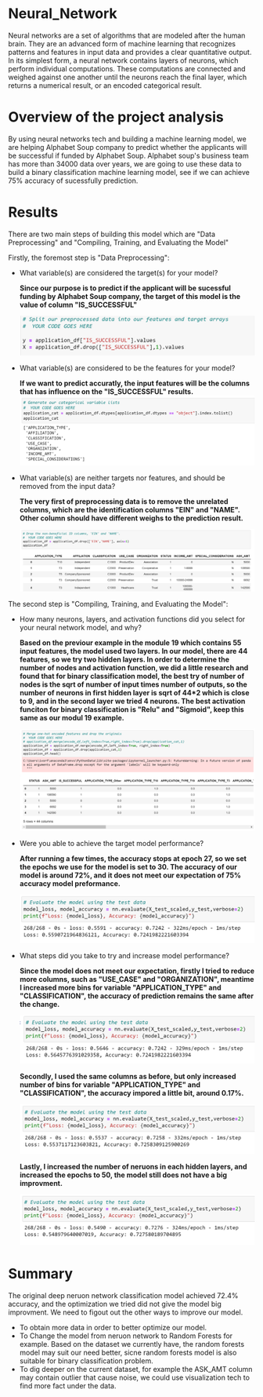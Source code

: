# Neural_Network

Neural networks are a set of algorithms that are modeled after the human brain. They are an advanced form of machine learning that recognizes patterns and features in input data and provides a clear quantitative output. In its simplest form, a neural network contains layers of neurons, which perform individual computations. These computations are connected and weighed against one another until the neurons reach the final layer, which returns a numerical result, or an encoded categorical result.

# Overview of the project analysis

By using neural networks tech and building a machine learning model, we are helping Alphabet Soup company to predict whether the applicants will be successful if funded by Alphabet Soup. Alphabet soup's business team has more than 34000 data over years, we are going to use these data to build a binary classification machine learning model, see if we can achieve 75% accuracy of sucessfully prediction.

# Results

There are two main steps of building this model which are "Data Preprocessing" and "Compiling, Training, and Evaluating the Model"

Firstly, the foremost step is "Data Preprocessing":

- What variable(s) are considered the target(s) for your model?
  
  **Since our purpose is to predict if the applicant will be sucessful funding by Alphabet Soup company, the target of this model is the value of column "IS_SUCCESSFUL"**
  
  ![decide target variable](https://github.com/ivorfanning/Neural_Network_Charity_Analysis/blob/main/Images/is_successful.png)
  
- What variable(s) are considered to be the features for your model?

  **If we want to predict accuratly, the input features will be the columns that has influence on the "IS_SUCCESSFUL" results.**
  ![variable lists](https://github.com/ivorfanning/Neural_Network_Charity_Analysis/blob/main/Images/variable_list.png)
  
- What variable(s) are neither targets nor features, and should be removed from the input data?

  **The very first of preprocessing data is to remove the unrelated columns, which are the identification columns "EIN" and "NAME". Other column should have different weighs to the prediction result.** 
  
  ![remove id columns](https://github.com/ivorfanning/Neural_Network_Charity_Analysis/blob/main/Images/delete_id_column.png)

The second step is "Compiling, Training, and Evaluating the Model":

- How many neurons, layers, and activation functions did you select for your neural network model, and why?

  **Based on the previour example in the module 19 which contains 55 input features, the model used two layers. In our model, there are 44 features, so we try two hidden layers. In order to determine the number of nodes and activation function, we did a little research and found that for binary classification model, the best try of number of nodes is the sqrt of number of input times number of outputs, so the number of neurons in first hidden layer is sqrt of 44*2 which is close to 9, and in the second layer we tried 4 neurons. The best activation funciton for binary classification is "Relu" and "Sigmoid", keep this same as our modul 19 example.**
  
  ![44_columns](https://github.com/ivorfanning/Neural_Network_Charity_Analysis/blob/main/Images/44_columns.png)

- Were you able to achieve the target model performance?

  **After running a few times, the accuracy stops at epoch 27, so we set the epochs we use for the model is set to 30. The accuracy of our model is around 72%, and it does not meet our expectation of 75% accuracy model preformance.**
  
  ![model_evaluation](https://github.com/ivorfanning/Neural_Network_Charity_Analysis/blob/main/Images/model_evaluation.png)
  
- What steps did you take to try and increase model performance?

  **Since the model does not meet our expectation, firstly I tried to reduce more columns, such as "USE_CASE" and "ORGANIZATION", meantime I increased more bins for variable "APPLICATION_TYPE" and "CLASSIFICATION", the accuracy of prediction remains the same after the change.**
  
  ![op1](https://github.com/ivorfanning/Neural_Network_Charity_Analysis/blob/main/Images/op1.png)
  
  **Secondly, I used the same columns as before, but only increased number of bins for variable "APPLICATION_TYPE" and "CLASSIFICATION", the accuracy impored a little bit, around 0.17%.**
  
  ![op2](https://github.com/ivorfanning/Neural_Network_Charity_Analysis/blob/main/Images/op2.png)
  
  **Lastly, I increased the number of neruons in each hidden layers, and increased the epochs to 50, the model still does not have a big improvment.**
  
  ![op3](https://github.com/ivorfanning/Neural_Network_Charity_Analysis/blob/main/Images/op3.png)

# Summary

The original deep neruon network classification model achieved 72.4% accuracy, and the optimization we tried did not give the model big improvment. We need to figout out the other ways to improve our model.

- To obtain more data in order to better optimize our model.
- To Change the model from neruon network to Random Forests for example. Based on the dataset we currently have, the random forests model may suit our need better, sicne random forests model is also suitable for binary classification problem.
- To dig deeper on the current dataset, for example the ASK_AMT column may contain outlier that cause noise, we could use visualization tech to find more fact under the data.

